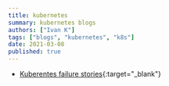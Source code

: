 ```yaml
---
title: kubernetes
summary: kubernetes blogs
authors: ["Ivan K"]
tags: ["blogs", "kubernetes", "k8s"]
date: 2021-03-08
published: true
---
```


- [Kuberentes failure stories](https://k8s.af){:target="_blank"}

